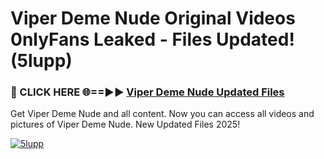 # Viper Deme Nude Original Videos 0nlyFans Leaked - Files Updated! (5lupp)

<h3>🔴 CLICK HERE 🌐==►► <a href="https://tinyurl.com/5h6xmrr3" rel="nofollow">Viper Deme Nude Updated Files</a></h3>

Get Viper Deme Nude and all content. Now you can access all videos and pictures of Viper Deme Nude. New Updated Files 2025!

[![5lupp](https://i.imgur.com/KVD873Z.gif)](https://tinyurl.com/5h6xmrr3)
